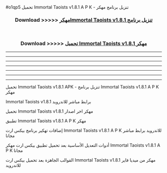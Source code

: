 #o1qp5 تحميل Immortal Taoists v1.8.1  A P K - تنزيل برنامج مهكر



<div align="center">
<h3>Download >>>>> <a href="https://runaway1.web.app/?sq=Immortal Taoists v1.8.1 ">مهكرImmortal Taoists v1.8.1  تنزيل برنامج</a></h3><br>

<h3>Download >>>>> <a href="https://runaway1.web.app/?sq=Immortal Taoists v1.8.1 ">تحميل Immortal Taoists v1.8.1  مهكر</a></h3>
</div>


----------------------------------------------------------

----------------------------------------------------------

----------------------------------------------------------

----------------------------------------------------------

----------------------------------------------------------

----------------------------------------------------------

----------------------------------------------------------

تحميل Immortal Taoists v1.8.1  APK - تنزيل برنامج Immortal Taoists v1.8.1  A P K مهكر

Immortal Taoists v1.8.1  برابط مباشر للاندرويد

تحميل Immortal Taoists v1.8.1  مهكر اخر اصدار

تطبيق Immortal Taoists v1.8.1  A P K مهكر

إضافات تهكير برنامج بيكس ارت Immortal Taoists v1.8.1  A P K للاندرويد برابط مباشر مجانا

أدوات التعديل الأساسية بعد تحميل تطبيق بيكس ارت مهكر Immortal Taoists v1.8.1  A P K مجانا

القوالب الجاهزة بعد تحميل بيكس ارت Immortal Taoists v1.8.1  مهكر من ميديا فاير للاندرويد


